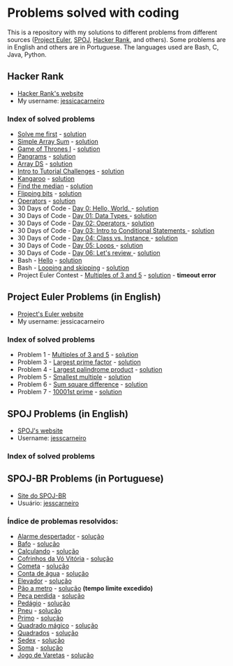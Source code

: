 # Problems solved with coding #

This is a repository with my solutions to different problems from different sources ([Project Euler][euler], [SPOJ][spoj], [Hacker Rank][hackerrank], and others). Some problems are in English and others are in Portuguese. The languages used are Bash, C, Java, Python.

## Hacker Rank ##

* [Hacker Rank's website][hackerrank]
* My username: [jessicacarneiro](https://www.hackerrank.com/jessicacarneiro)

### Index of solved problems ###

* [Solve me first](https://www.hackerrank.com/challenges/solve-me-first) - [solution](hacker_rank/solve_me_first)
* [Simple Array Sum](https://www.hackerrank.com/challenges/simple-array-sum) - [solution](hacker_rank/simple_array_sum)
* [Game of Thrones I](https://www.hackerrank.com/challenges/game-of-thrones) - [solution](hacker_rank/game_of_thrones)
* [Pangrams](https://www.hackerrank.com/challenges/pangrams) - [solution](hacker_rank/pangram)
* [Array DS](https://www.hackerrank.com/challenges/arrays-ds) - [solution](hacker_rank/array_ds)
* [Intro to Tutorial Challenges](https://www.hackerrank.com/challenges/tutorial-intro) - [solution](hacker_rank/tutorial_intro)
* [Kangaroo](https://www.hackerrank.com/contests/w21/challenges/kangaroo/) - [solution](hacker_rank/kangaroo)
* [Find the median](https://www.hackerrank.com/challenges/find-median) - [solution](hacker_rank/find_median)
* [Flipping bits](https://www.hackerrank.com/challenges/flipping-bits) - [solution](hacker_rank/flipping_bits)
* [Operators](https://www.hackerrank.com/challenges/30-operators) - [solution](hacker_rank/operators)
* 30 Days of Code - [Day 0: Hello, World.
](https://www.hackerrank.com/challenges/30-hello-world) - [solution](hacker_rank/30_days/day0.py)
* 30 Days of Code - [Day 01: Data Types
](https://www.hackerrank.com/challenges/30-data-types) - [solution](hacker_rank/30_days/day1.py)
* 30 Days of Code - [Day 02: Operators
](https://www.hackerrank.com/challenges/30-operators) - [solution](hacker_rank/30_days/day2.py)
* 30 Days of Code - [Day 03: Intro to Conditional Statements
](https://www.hackerrank.com/challenges/30-conditional-statements) - [solution](hacker_rank/30_days/day3.py)
* 30 Days of Code - [Day 04: Class vs. Instance
](https://www.hackerrank.com/challenges/30-class-vs-instance) - [solution](hacker_rank/30_days/day4.py)
* 30 Days of Code - [Day 05: Loops
](https://www.hackerrank.com/challenges/30-loops) - [solution](hacker_rank/30_days/day5.py)
* 30 Days of Code - [Day 06: Let's review
](https://www.hackerrank.com/challenges/30-review-loop) - [solution](hacker_rank/30_days/day6.py)
* Bash - [Hello]() - [solution](hacker_rank/bash/hello.sh)
* Bash - [Looping and skipping](https://www.hackerrank.com/challenges/bash-tutorials---looping-and-skipping) - [solution](hacker_rank/bash/odd_99.sh)
* Project Euler Contest - [Multiples of 3 and 5](https://www.hackerrank.com/contests/projecteuler/challenges/euler001) - [solution](hacker_rank/project_euler_contest/pe1.c) - __timeout error__


## Project Euler Problems (in English) ##

* [Project's Euler website][euler]
* My username: jessicacarneiro

### Index of solved problems ###

* Problem 1 - [Multiples of 3 and 5](https://projecteuler.net/problem=1) - [solution](project_euler/problem1)
* Problem 3 - [Largest prime factor](https://projecteuler.net/problem=3) - [solution](project_euler/problem3)
* Problem 4 - [Largest palindrome product](https://projecteuler.net/problem=4) - [solution](project_euler/problem4)
* Problem 5 - [Smallest multiple](https://projecteuler.net/problem=5) - [solution](project_euler/problem5)
* Problem 6 - [Sum square difference](https://projecteuler.net/problem=6) - [solution](project_euler/problem6)
* Problem 7 - [10001st prime](https://projecteuler.net/problem=7) - [solution](project_euler/problem7) 


## SPOJ Problems (in English) ##

* [SPOJ's website][spoj]
* Username: [jesscarneiro][profile]

### Index of solved problems ###



## SPOJ-BR Problems (in Portuguese) ##

* [Site do SPOJ-BR][spojbr]
* Usuário: [jesscarneiro][profilebr]

### Índice de problemas resolvidos: ###

* [Alarme despertador][alades] - [solução](spoj_br/alades)
* [Bafo][bafo] - [solução](spoj_br/bafo)
* [Calculando][calcula] - [solução](spoj_br/calcula)
* [Cofrinhos da Vó Vitória][cofre] - [solução](spoj_br/cofre)
* [Cometa][cometa2] - [solução](spoj_br/cometa2)
* [Conta de água][conta1] - [solução](spoj_br/conta1)
* [Elevador][elevado2] - [solução](spoj_br/elevado2)
* [Pão a metro][pao07] - [solução](spoj_br/pao07) __(tempo limite excedido)__
* [Peça perdida][peca7] - [solução](spoj_br/peca7)
* [Pedágio][pedagio1] - [solução](spoj_br/pedagio1)
* [Pneu][jpneu] - [solução](spoj_br/jpneu)
* [Primo][primo] - [solução](spoj_br/primo)
* [Quadrado mágico][magico11] - [solução](spoj_br/magico11)
* [Quadrados][quadrad2] - [solução](spoj_br/quadrad2)
* [Sedex][jsedex] - [solução](spoj_br/jsedex)
* [Soma][soma] - [solução](spoj_br/soma)
* [Jogo de Varetas][varetas] - [solução](spoj_br/varetas)


[euler]: http://projecteuler.net/
[hackerrank]: https://www.hackerrank.com/

[profile]:  http://.spoj.com/users/jesscarneiro/
[profilebr]:  http://br.spoj.com/users/jesscarneiro/
[spoj]: http://www.spoj.com/
[spojbr]:   http://br.spoj.com/


[test]: http://www.spoj.com/problems/TEST/


[alades]:   http://br.spoj.com/problems/ALADES/
[bafo]:     http://br.spoj.com/problems/BAFO/
[calcula]:  http://br.spoj.com/problems/CALCULA/
[cofre]:    http://br.spoj.com/problems/COFRE/
[cometa2]:  http://br.spoj.com/problems/COMETA2/
[conta1]:   http://br.spoj.com/problems/CONTA1/
[elevado2]: http://br.spoj.com/problems/ELEVADO2/
[jpneu]:    http://br.spoj.com/problems/JPNEU/
[jsedex]:   http://br.spoj.com/problems/JSEDEX/
[magico11]: http://br.spoj.com/problems/MAGICO11/
[pao07]:    http://br.spoj.com/problems/PAO07/
[peca7]:    http://br.spoj.com/problems/PECA7/
[pedagio1]: http://br.spoj.com/problems/PEDAGIO1/
[primo]:    http://br.spoj.com/problems/PRIMO/
[quadrad2]: http://br.spoj.com/problems/QUADRAD2/
[soma]:     http://br.spoj.com/problems/SOMA/
[varetas]:  http://br.spoj.com/problems/VARETAS/


